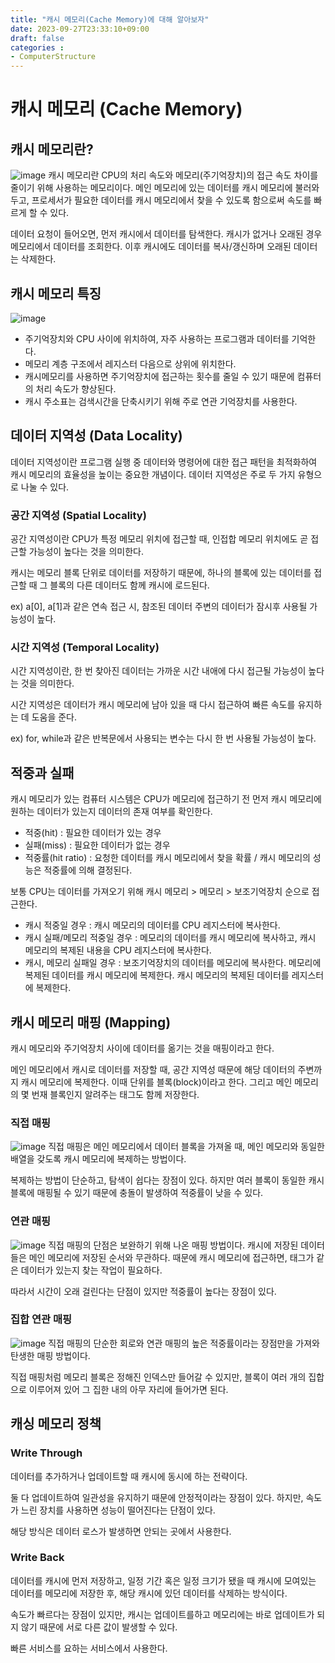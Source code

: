 ```yaml
---
title: "캐시 메모리(Cache Memory)에 대해 알아보자"
date: 2023-09-27T23:33:10+09:00
draft: false
categories :
- ComputerStructure
---
```


# 캐시 메모리 (Cache Memory)
## 캐시 메모리란?
![image](https://github.com/yumin00/blog/assets/130362583/061339b3-beb0-40dd-b48c-4bd782157cf1)
캐시 메모리란 CPU의 처리 속도와 메모리(주기억장치)의 접근 속도 차이를 줄이기 위해 사용하는 메모리이다.
메인 메모리에 있는 데이터를 캐시 메모리에 불러와 두고,
프로세서가 필요한 데이터를 캐시 메모리에서 찾을 수 있도록 함으로써 속도를 빠르게 할 수 있다.

데이터 요청이 들어오면, 먼저 캐시에서 데이터를 탐색한다. 캐시가 없거나 오래된 경우 메모리에서 데이터를 조회한다.
이후 캐시에도 데이터를 복사/갱신하며 오래된 데이터는 삭제한다.

## 캐시 메모리 특징
![image](https://github.com/yumin00/blog/assets/130362583/c0f291d0-d0a7-4763-9ca7-8f0130ebd5a0)
- 주기억장치와 CPU 사이에 위치하여, 자주 사용하는 프로그램과 데이터를 기억한다.
- 메모리 계층 구조에서 레지스터 다음으로 상위에 위치한다.
- 캐시메모리를 사용하면 주기억장치에 접근하는 횟수를 줄일 수 있기 때문에 컴퓨터의 처리 속도가 향상된다.
- 캐시 주소표는 검색시간을 단축시키기 위해 주로 연관 기억장치를 사용한다.

## 데이터 지역성 (Data Locality)
데이터 지역성이란 프로그램 실행 중 데이터와 명령어에 대한 접근 패턴을 최적화하여 캐시 메모리의 효율성을 높이는 중요한 개념이다.
데이터 지역성은 주로 두 가지 유형으로 나눌 수 있다.

### 공간 지역성 (Spatial Locality)
공간 지역성이란 CPU가 특정 메모리 위치에 접근할 때, 인접합 메모리 위치에도 곧 접근할 가능성이 높다는 것을 의미한다.

캐시는 메모리 블록 단위로 데이터를 저장하기 때문에, 하나의 블록에 있는 데이터를 접근할 때 그 블록의 다른 데이터도 함께 캐시에 로드된다.

ex) a[0], a[1]과 같은 연속 접근 시, 참조된 데이터 주변의 데이터가 잠시후 사용될 가능성이 높다.

### 시간 지역성 (Temporal Locality)
시간 지역성이란, 한 번 찾아진 데이터는 가까운 시간 내애에 다시 접근될 가능성이 높다는 것을 의미한다.

시간 지역성은 데이터가 캐시 메모리에 남아 있을 때 다시 접근하여 빠른 속도를 유지하는 데 도움을 준다.

ex) for, while과 같은 반복문에서 사용되는 변수는 다시 한 번 사용될 가능성이 높다.

## 적중과 실패
캐시 메모리가 있는 컴퓨터 시스템은 CPU가 메모리에 접근하기 전 먼저 캐시 메모리에 원하는 데이터가 있는지 데이터의 존재 여부를 확인한다.
- 적중(hit) : 필요한 데이터가 있는 경우
- 실패(miss) : 필요한 데이터가 없는 경우
- 적중률(hit ratio) : 요청한 데이터를 캐시 메모리에서 찾을 확률 / 캐시 메모리의 성능은 적중률에 의해 결정된다.

보통 CPU는 데이터를 가져오기 위해 캐시 메모리 > 메모리 > 보조기억장치 순으로 접근한다.
- 캐시 적중일 경우 : 캐시 메모리의 데이터를 CPU 레지스터에 복사한다.
- 캐시 실패/메모리 적중일 경우 : 메모리의 데이터를 캐시 메모리에 복사하고, 캐시 메모리의 복제된 내용을 CPU 레지스터에 복사한다.
- 캐시, 메모리 실패일 경우 : 보조기억장치의 데이터를 메모리에 복사한다. 메모리에 복제된 데이터를 캐시 메모리에 복제한다. 캐시 메모리의 복제된 데이터를 레지스터에 복제한다.

## 캐시 메모리 매핑 (Mapping)
캐시 메모리와 주기억장치 사이에 데이터를 옮기는 것을 매핑이라고 한다.

메인 메모리에서 캐시로 데이터를 저장할 때, 공간 지역성 때문에 해당 데이터의 주변까지 캐시 메모리에 복제한다.
이때 단위를 블록(block)이라고 한다. 그리고 메인 메모리의 몇 번재 블록인지 알려주는 태그도 함께 저장한다. 

### 직접 매핑
![image](https://github.com/yumin00/blog/assets/130362583/e70a8b8c-ffc6-48ad-b320-728f5242c441)
직접 매핑은 메인 메모리에서 데이터 블록을 가져올 때, 메인 메모리와 동일한 배열을 갖도록 캐시 메모리에 복제하는 방법이다.

복제하는 방법이 단순하고, 탐색이 쉽다는 장점이 있다. 하지만 여러 블록이 동일한 캐시 블록에 매핑될 수 있기 때문에 충돌이 발생하여 적중률이 낮을 수 있다.

### 연관 매핑
![image](https://github.com/yumin00/blog/assets/130362583/37599c46-2edc-4938-9ee9-f8d829a7c173)
직접 매핑의 단점은 보완하기 위해 나온 매핑 방법이다.
캐시에 저장된 데이터들은 메인 메모리에 저장된 순서와 무관하다. 때문에 캐시 메모리에 접근하면, 태그가 같은 데이터가 있는지 찾는 작업이 필요하다.

따라서 시간이 오래 걸린다는 단점이 있지만 적중률이 높다는 장점이 있다.

### 집합 연관 매핑
![image](https://github.com/yumin00/blog/assets/130362583/0ab1176a-586b-4ac9-ba32-3e73ea92c14b)
직접 매핑의 단순한 회로와 연관 매핑의 높은 적중률이라는 장점만을 가져와 탄생한 매핑 방법이다.

직접 매핑처럼 메모리 블록은 정해진 인덱스만 들어갈 수 있지만, 블록이 여러 개의 집합으로 이루어져 있어 그 집한 내의 아무 자리에 들어가면 된다.

## 캐싱 메모리 정책
### Write Through
데이터를 추가하거나 업데이트할 때 캐시에 동시에 하는 전략이다.

둘 다 업데이트하여 일관성을 유지하기 때문에 안정적이라는 장점이 있다.
하지만, 속도가 느린 장치를 사용하면 성능이 떨어진다는 단점이 있다.

해당 방식은 데이터 로스가 발생하면 안되는 곳에서 사용한다.

### Write Back
데이터를 캐시에 먼저 저장하고, 일정 기간 혹은 일정 크기가 됐을 때 캐시에 모여있는 데이터를 메모리에 저장한 후, 해당 캐시에 있던 데이터를 삭제하는 방식이다.

속도가 빠르다는 장점이 있지만, 캐시는 업데이트를하고 메모리에는 바로 업데이트가 되지 않기 때문에 서로 다른 값이 발생할 수 있다.

빠른 서비스를 요하는 서비스에서 사용한다.